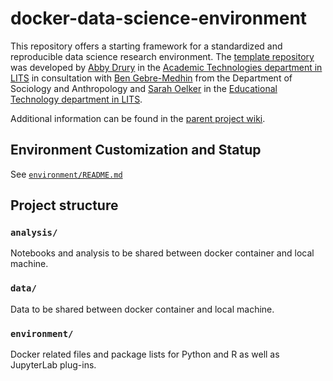 # docker-data-science-environment
This repository offers a starting framework for a standardized and reproducible data science research environment. The [template repository](https://github.com/mtholyoke/docker-data-science-environment) was developed by [Abby Drury](https://lits.mtholyoke.edu/about-lits/staff/abby-drury) in the [Academic Technologies department in LITS](https://lits.mtholyoke.edu/about-lits/departments/technology-infrastructure-systems-support/academic-technologies) in consultation with [Ben Gebre-Medhin](https://www.mtholyoke.edu/directory/faculty-staff/benjamin-gebre-medhin) from the Department of Sociology and Anthropology and [Sarah Oelker](https://lits.mtholyoke.edu/about-lits/staff/sarah-oelker) in the [Educational Technology department in LITS](https://lits.mtholyoke.edu/about-lits/departments/research-instructional-support/educational-technology). 

Additional information can be found in the [parent project wiki](https://github.com/mtholyoke/docker-data-science-environment/wiki). 

## Environment Customization and Statup
See [`environment/README.md`](environment/README.md)

## Project structure

### `analysis/`

Notebooks and analysis to be shared between docker container and local machine. 

### `data/`

Data to be shared between docker container and local machine. 

### `environment/`

Docker related files and package lists for Python and R as well as JupyterLab plug-ins.
